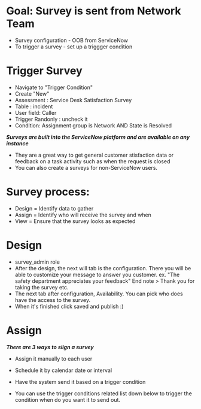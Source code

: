 # Goal: Survey is sent from Network Team
- Survey configuration - OOB from ServiceNow
- To trigger a survey - set up a triggger condition

# Trigger Survey
- Navigate to "Trigger Condition" 
- Create "New"
- Assessment : Service Desk Satisfaction Survey
- Table : incident
- User field: Caller
- Trigger Randonly : uncheck it
- Condition: Assignment group is Network AND State is Resolved

***Surveys are built into the ServiceNow platform and are available on any instance***

- They are a great way to get general customer stisfaction data or feedback on a task activity such as when the request is closed
- You can also create a surveys for non-ServiceNow users.

# Survey process:
- Design = Identify data to gather
- Assign = Identify who will receive the survey and when
- View = Ensure that the survey looks as expected

# Design
- survey_admin role
- After the design, the next will tab is the configuration. There you will be able to customize your message to answer you customer. ex. "The safety department appreciates your feedback" End note > Thank you for taking the survey etc.
- The next tab after configuration, Availability. You can pick who does have the access to the survey. 
- When it's finished click saved and publish :) 

# Assign
***There are 3 ways to siign a survey***
- Assign it manually to each user
- Schedule it by calendar date or interval
- Have the system send it based on a trigger condition

- You can use the trigger conditions related list down below to trigger the condition when do you want it to send out. 


